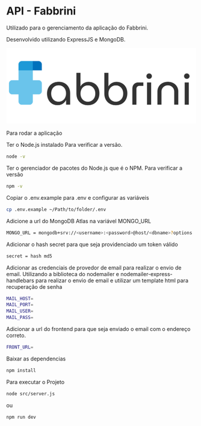 # API - Fabbrini
Utilizado para o gerenciamento da aplicação do Fabbrini.

Desenvolvido utilizando ExpressJS e MongoDB.

<img src='https://github.com/douglasshibata/fabbrini/blob/main/src/assets/logo.png' logo='Logo do Fabbrini' />

Para rodar a aplicação 

Ter o Node.js instalado
Para verificar a versão.
```bash
node -v
```

Ter o gerenciador de pacotes do Node.js que é o NPM.
Para verificar a versão
```bash
npm -v
```
Copiar o .env.example para .env e configurar as variáveis
```bash
cp .env.example ~/Path/to/folder/.env
```
Adicione a url do MongoDB Atlas na variável MONGO_URL
```bash
MONGO_URL = mongodb+srv://<username>:<password>@host/<dbname>?options
```

Adicionar o hash secret para que seja providenciado um token válido

```bash
secret = hash md5
```

Adicionar as credenciais de provedor de email para realizar o envio de email. 
Utilizando a biblioteca do nodemailer e nodemailer-express-handlebars para realizar o envio de email e utilizar um template html para recuperação de senha

```bash
MAIL_HOST=
MAIL_PORT=
MAIL_USER=
MAIL_PASS=
```

Adicionar a url do frontend para que seja enviado o email com o endereço correto.
```bash
FRONT_URL=
```

Baixar as dependencias
```bash
npm install 
```

Para executar o Projeto

```bash
node src/server.js
```
ou 
```bash
npm run dev
```
